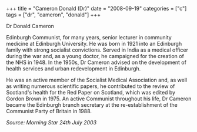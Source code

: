+++
title = "Cameron Donald (Dr)"
date = "2008-09-19"
categories = ["c"]
tags = ["dr", "cameron", "donald"]
+++

Dr Donald Cameron

Edinburgh Communist, for many years, senior lecturer in community medicine at Edinburgh University. He was born in 1921 into an Edinburgh family with strong socialist convictions. Served in India as a medical officer during the war and, as a young doctor, he campaigned for the creation of the NHS in 1948. In the 1950s, Dr Cameron advised on the development of health services and urban redevelopment in Edinburgh.

He was an active member of the Socialist Medical Association and, as well as writing numerous scientific papers, he contributed to the review of Scotland's health for the Red Paper on Scotland, which was edited by Gordon Brown in 1975. An active Communist throughout his life, Dr Cameron became the Edinburgh branch secretary at the re-establishment of the Communist Party of Britain in 1988.

_Source: Morning Star 24th July 2003_
